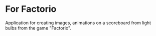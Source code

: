 # For Factorio
Application for creating images, animations on a scoreboard from light bulbs from the game "Factorio".

